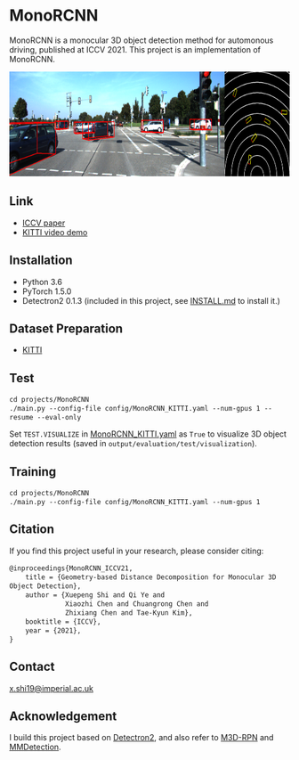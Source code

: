 # MonoRCNN
MonoRCNN is a monocular 3D object detection method for automonous driving, published at ICCV 2021. This project is an implementation of MonoRCNN.

<img src='images/KITTI-testset.png' width=809 height=188>

## Link
* [ICCV paper](https://openaccess.thecvf.com/content/ICCV2021/html/Shi_Geometry-Based_Distance_Decomposition_for_Monocular_3D_Object_Detection_ICCV_2021_paper.html)
* [KITTI video demo](https://www.youtube.com/watch?v=46lToJSagcg)

## Installation

* Python 3.6
* PyTorch 1.5.0 
* Detectron2 0.1.3 (included in this project, see [INSTALL.md](INSTALL.md) to install it.)

## Dataset Preparation
* [KITTI](projects/KITTI/README.md)

## Test
```
cd projects/MonoRCNN
./main.py --config-file config/MonoRCNN_KITTI.yaml --num-gpus 1 --resume --eval-only
```
Set `TEST.VISUALIZE` in [MonoRCNN_KITTI.yaml](projects/MonoRCNN/config/MonoRCNN_KITTI.yaml) as `True` to visualize 3D object detection results (saved in `output/evaluation/test/visualization`).

## Training
```
cd projects/MonoRCNN
./main.py --config-file config/MonoRCNN_KITTI.yaml --num-gpus 1
```

## Citation
If you find this project useful in your research, please consider citing:

```
@inproceedings{MonoRCNN_ICCV21,
    title = {Geometry-based Distance Decomposition for Monocular 3D Object Detection},
    author = {Xuepeng Shi and Qi Ye and 
              Xiaozhi Chen and Chuangrong Chen and 
              Zhixiang Chen and Tae-Kyun Kim},
    booktitle = {ICCV},
    year = {2021},
}
```

## Contact
x.shi19@imperial.ac.uk

## Acknowledgement
I build this project based on [Detectron2](https://github.com/facebookresearch/detectron2), and also refer to [M3D-RPN](https://github.com/garrickbrazil/M3D-RPN) and [MMDetection](https://github.com/open-mmlab/mmdetection).
